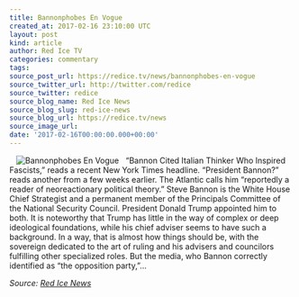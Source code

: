 ```yaml
---
title: Bannonphobes En Vogue
created_at: 2017-02-16 23:10:00 UTC
layout: post
kind: article
author: Red Ice TV
categories: commentary
tags: 
source_post_url: https://redice.tv/news/bannonphobes-en-vogue
source_twitter_url: http://twitter.com/redice
source_twitter: redice
source_blog_name: Red Ice News
source_blog_slug: red-ice-news
source_blog_url: https://redice.tv/news
source_image_url: 
date: '2017-02-16T00:00:00.000+00:00'
---
```

<img align="left" hspace="12" alt="Bannonphobes En Vogue" src="https://rdice.net/a/c/n/17/02162356-vogue-e14.9cd7b47f.jpg"> “Bannon Cited Italian Thinker Who Inspired Fascists,” reads a recent New York Times headline. “President Bannon?” reads another from a few weeks earlier. The Atlantic calls him “reportedly a reader of neoreactionary political theory.” Steve Bannon is the White House Chief Strategist and a permanent member of the Principals Committee of the National Security Council. President Donald Trump appointed him to both. It is noteworthy that Trump has little in the way of complex or deep ideological foundations, while his chief adviser seems to have such a background. In a way, that is almost how things should be, with the sovereign dedicated to the art of ruling and his advisers and councilors fulfilling other specialized roles. But the media, who Bannon correctly identified as “the opposition party,”&#8230;<div class="">
    <i>Source: <a href="https://redice.tv/news">Red Ice News</a></i>
</div>
